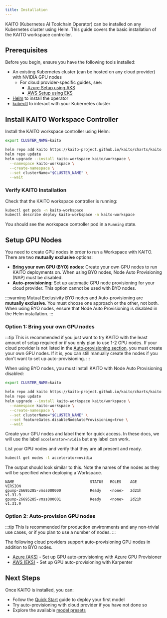 ```yaml
---
title: Installation
---
```


KAITO (Kubernetes AI Toolchain Operator) can be installed on any Kubernetes cluster using Helm. This guide covers the basic installation of the KAITO workspace controller.

## Prerequisites

Before you begin, ensure you have the following tools installed:

- An existing Kubernetes cluster (can be hosted on any cloud provider) with NVIDIA GPU nodes
  - For cloud provider-specific guides, see:
    - [Azure Setup using AKS](azure)
    - [AWS Setup using EKS](aws)
- [Helm](https://helm.sh) to install the operator
- [kubectl](https://kubernetes.io/docs/tasks/tools/) to interact with your Kubernetes cluster

## Install KAITO Workspace Controller

Install the KAITO workspace controller using Helm:

```bash
export CLUSTER_NAME=kaito

helm repo add kaito https://kaito-project.github.io/kaito/charts/kaito
helm repo update
helm upgrade --install kaito-workspace kaito/workspace \
  --namespace kaito-workspace \
  --create-namespace \
  --set clusterName="$CLUSTER_NAME" \
  --wait
```

### Verify KAITO Installation

Check that the KAITO workspace controller is running:

```bash
kubectl get pods -n kaito-workspace
kubectl describe deploy kaito-workspace -n kaito-workspace
```

You should see the workspace controller pod in a `Running` state.

## Setup GPU Nodes

You need to create GPU nodes in order to run a Workspace with KAITO. There are two **mutually exclusive** options:

- **Bring your own GPU (BYO) nodes**: Create your own GPU nodes to run KAITO deployments on. When using BYO nodes, Node Auto Provisioning (NAP) must be disabled.
- **Auto-provisioning**: Set up automatic GPU node provisioning for your cloud provider. This option cannot be used with BYO nodes.

:::warning Mutual Exclusivity
BYO nodes and Auto-provisioning are **mutually exclusive**. You must choose one approach or the other, not both. When using BYO nodes, ensure that Node Auto Provisioning is disabled in the Helm installation.
:::

### Option 1: Bring your own GPU nodes

:::tip
This is recommended if you just want to try KAITO with the least amount of setup required or if you only plan to use 1-2 GPU nodes. If your cloud provider is not listed in the [Auto-provisioning section](#option-2-auto-provision-gpu-nodes), you must create your own GPU nodes. If it is, you can still manually create the nodes if you don't want to set up auto-provisioning.
:::

When using BYO nodes, you must install KAITO with Node Auto Provisioning disabled:

```bash
export CLUSTER_NAME=kaito

helm repo add kaito https://kaito-project.github.io/kaito/charts/kaito
helm repo update
helm upgrade --install kaito-workspace kaito/workspace \
  --namespace kaito-workspace \
  --create-namespace \
  --set clusterName="$CLUSTER_NAME" \
  --set featureGates.disableNodeAutoProvisioning=true \
  --wait
```

Create your GPU nodes and label them for quick access. In these docs, we will use the label `accelerator=nvidia` but any label can work.

List your GPU nodes and verify that they are all present and ready.

```bash
kubectl get nodes -l accelerator=nvidia
```

The output should look similar to this. Note the names of the nodes as they will be specified when deploying a Workspace.

```
NAME                                  STATUS   ROLES    AGE     VERSION
gpunp-26695285-vmss000000             Ready    <none>   2d21h   v1.31.9
gpunp-26695285-vmss000001             Ready    <none>   2d21h   v1.31.9
```

### Option 2: Auto-provision GPU nodes

:::tip
This is recommended for production environments and any non-trivial use cases, or if you plan to use a number of nodes.
:::

The following cloud providers support auto-provisioning GPU nodes in addition to BYO nodes.

- [Azure (AKS)](azure.md#setup-auto-provisioning) - Set up GPU auto-provisioning with Azure GPU Provisioner
- [AWS (EKS)](aws.md#setup-auto-provisioning) - Set up GPU auto-provisioning with Karpenter

## Next Steps

Once KAITO is installed, you can:

- Follow the [Quick Start](quick-start) guide to deploy your first model
- Try auto-provisioning with cloud provider if you have not done so
- Explore the available [model presets](presets)

